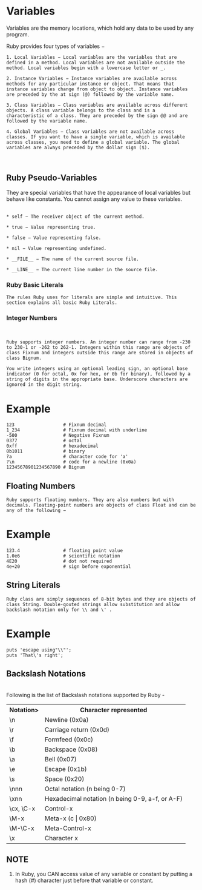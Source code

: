 # Variables 

Variables are the memory locations, which hold any data to be used by any program.

Ruby provides four types of variables −

    1. Local Variables − Local variables are the variables that are
    defined in a method. Local variables are not available outside the 
    method. Local variables begin with a lowercase letter or _.

    2. Instance Variables − Instance variables are available across 
    methods for any particular instance or object. That means that 
    instance variables change from object to object. Instance variables 
    are preceded by the at sign (@) followed by the variable name.

    3. Class Variables − Class variables are available across different 
    objects. A class variable belongs to the class and is a 
    characteristic of a class. They are preceded by the sign @@ and are 
    followed by the variable name.

    4. Global Variables − Class variables are not available across 
    classes. If you want to have a single variable, which is available 
    across classes, you need to define a global variable. The global 
    variables are always preceded by the dollar sign ($).
<br>

<h2>Ruby Pseudo-Variables</h2>
They are special variables that have the appearance of local variables but behave like constants. You cannot assign any value to these variables.
<br>
<br>

    * self − The receiver object of the current method.

    * true − Value representing true.

    * false − Value representing false.

    * nil − Value representing undefined.

    * __FILE__ − The name of the current source file.

    * __LINE__ − The current line number in the source file.

<h3>Ruby Basic Literals</h3>


    The rules Ruby uses for literals are simple and intuitive. This section explains all basic Ruby Literals.

<h3>Integer Numbers</h3>
<br>

    Ruby supports integer numbers. An integer number can range from -230 to 230-1 or -262 to 262-1. Integers within this range are objects of class Fixnum and integers outside this range are stored in objects of class Bignum.

    You write integers using an optional leading sign, an optional base indicator (0 for octal, 0x for hex, or 0b for binary), followed by a string of digits in the appropriate base. Underscore characters are ignored in the digit string.

# Example

    123                  # Fixnum decimal
    1_234                # Fixnum decimal with underline
    -500                 # Negative Fixnum
    0377                 # octal
    0xff                 # hexadecimal
    0b1011               # binary
    ?a                   # character code for 'a'
    ?\n                  # code for a newline (0x0a)
    12345678901234567890 # Bignum

<h2>Floating Numbers</h2>

    Ruby supports floating numbers. They are also numbers but with decimals. Floating-point numbers are objects of class Float and can be any of the following −

# Example
    
    123.4                # floating point value
    1.0e6                # scientific notation
    4E20                 # dot not required
    4e+20                # sign before exponential

<h2>String Literals</h2>

    Ruby class are simply sequences of 8-bit bytes and they are objects of class String. Double-qouted strings allow substitution and allow backslash notation only for \\ and \' .

# Example
    puts 'escape using"\\"';
    puts 'That\'s right';

<h2>Backslash Notations</h2>
<br>
Following is the list of Backslash notations supported by Ruby -

<table>
<th>Notation></th>
<th>Character represented</th>
<tr>
<td>\n</td> 	<td>Newline (0x0a)</td></tr>
<tr><td>\r</td> 	<td>Carriage return (0x0d)</td><tr>
<td>\f</td> 	<td>Formfeed (0x0c)</td></tr><tr>
<td>\b </td>	<td>Backspace (0x08)</td></tr>
<td>\a </td>	<td>Bell (0x07)</td></tr><tr>
<td>\e</td> 	<td>Escape (0x1b)</td></tr><tr>
<td>\s</td> <td>	Space (0x20)</td></tr><tr>
<td>\nnn </td>	<td>Octal notation (n being 0-7)</td></tr><tr>
<td>\xnn</td> <td>	Hexadecimal notation (n being 0-9, a-f, or A-F)</td></tr><tr>
<td>\cx, \C-x </td><td>	Control-x</td></tr><tr>
<td>\M-x </td> <td>	Meta-x (c | 0x80)</td></tr><tr>
<td>\M-\C-x </td><td>	Meta-Control-x</td></tr><tr>
<td>\x </td><td>	Character x</td></tr>
</table>
<h2>NOTE</h2>

1.    In Ruby, you CAN access value of any variable or constant by putting a hash (#) character just before that variable or constant.

